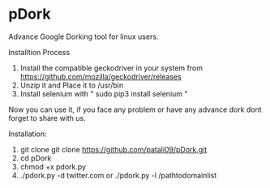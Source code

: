 # pDork
Advance Google Dorking tool for linux users.

Installtion Process
1. Install the compatible geckodriver in your system from https://github.com/mozilla/geckodriver/releases
2. Unzip it and Place it to /usr/bin
3. Install selenium with " sudo pip3 install selenium "

Now you can use it, if you face any problem or have any advance dork dont forget to share with us.


Installation:

1. git clone git clone https://github.com/patali09/pDork.git
2. cd pDork
3. chmod +x pdork.py
4. ./pdork.py -d twitter.com
           or
        ./pdork.py -l /pathtodomainlist
